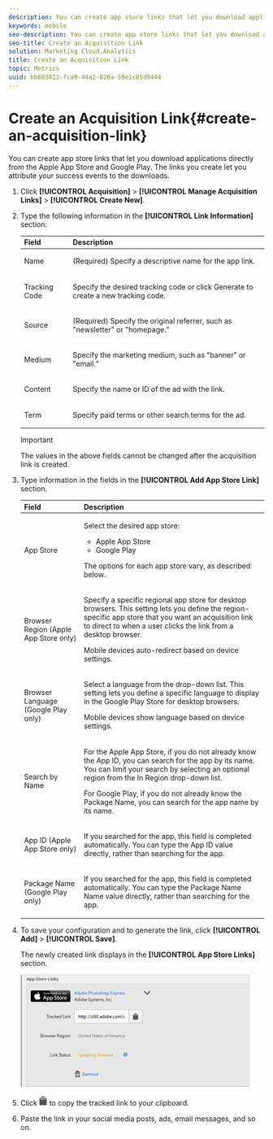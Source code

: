 ```yaml
---
description: You can create app store links that let you download applications directly from the Apple App Store and Google Play. The links you create let you attribute your success events to the downloads.
keywords: mobile
seo-description: You can create app store links that let you download applications directly from the Apple App Store and Google Play. The links you create let you attribute your success events to the downloads.
seo-title: Create an Acquisition Link
solution: Marketing Cloud,Analytics
title: Create an Acquisition Link
topic: Metrics
uuid: bb603013-fca9-44a2-820a-59e1c85d9444
---
```


# Create an Acquisition Link{#create-an-acquisition-link}

You can create app store links that let you download applications directly from the Apple App Store and Google Play. The links you create let you attribute your success events to the downloads.

1. Click **[!UICONTROL Acquisition]** > **[!UICONTROL Manage Acquisition Links]** > **[!UICONTROL Create New]**.
1. Type the following information in the **[!UICONTROL Link Information]** section:

   <table id="table_CFCEED0575D94FD4A1433B870FA8FDB7"> 
   <thead> 
   <tr> 
      <th colname="col1" class="entry"> Field </th> 
      <th colname="col2" class="entry"> Description </th> 
   </tr>
   </thead>
   <tbody> 
   <tr> 
      <td colname="col1"> <p>Name </p> </td> 
      <td colname="col2"> <p>(Required) Specify a descriptive name for the app link. </p> </td> 
   </tr> 
   <tr> 
      <td colname="col1"> <p>Tracking Code </p> </td> 
      <td colname="col2"> <p>Specify the desired tracking code or click <span class="uicontrol"> Generate</span> to create a new tracking code. </p> </td> 
   </tr> 
   <tr> 
      <td colname="col1"> <p>Source </p> </td> 
      <td colname="col2"> <p>(Required) Specify the original referrer, such as "newsletter" or "homepage." </p> </td> 
   </tr> 
   <tr> 
      <td colname="col1"> <p>Medium </p> </td> 
      <td colname="col2"> <p>Specify the marketing medium, such as "banner" or "email." </p> </td> 
   </tr> 
   <tr> 
      <td colname="col1"> <p>Content </p> </td> 
      <td colname="col2"> <p>Specify the name or ID of the ad with the link. </p> </td> 
   </tr> 
   <tr> 
      <td colname="col1"> <p>Term </p> </td> 
      <td colname="col2"> <p>Specify paid terms or other search terms for the ad. </p> </td> 
   </tr> 
   </tbody> 
   </table>

   >[!IMPORTANT]
   >
   >The values in the above fields cannot be changed after the acquisition link is created.

1. Type information in the fields in the **[!UICONTROL Add App Store Link]** section.

   <table id="table_1523AF0D655944F7B6DF18808D6309D1"> 
   <thead> 
   <tr> 
      <th colname="col1" class="entry"> Field </th> 
      <th colname="col2" class="entry"> Description </th> 
   </tr>
   </thead>
   <tbody> 
   <tr> 
      <td colname="col1"> <p>App Store </p> </td> 
      <td colname="col2"> <p>Select the desired app store: </p> <p> 
      <ul id="ul_9AC5044BBFCF4ECE96FE5E676FA0BB69"> 
         <li id="li_7866F0CAB9FD44E0AFAF77645C2FDD45">Apple App Store </li> 
         <li id="li_0E56414254A14AC2991552A0711732C1">Google Play </li> 
      </ul> </p> <p>The options for each app store vary, as described below. </p> </td> 
   </tr> 
   <tr> 
      <td colname="col1"> <p>Browser Region (Apple App Store only) </p> </td> 
      <td colname="col2"> <p>Specify a specific regional app store for desktop browsers. This setting lets you define the region-specific app store that you want an acquisition link to direct to when a user clicks the link from a desktop browser. </p> <p>Mobile devices auto-redirect based on device settings. </p> </td> 
   </tr> 
   <tr> 
      <td colname="col1"> <p>Browser Language (Google Play only) </p> </td> 
      <td colname="col2"> <p>Select a language from the drop-down list. This setting lets you define a specific language to display in the Google Play Store for desktop browsers. </p> <p>Mobile devices show language based on device settings. </p> </td> 
   </tr> 
   <tr> 
      <td colname="col1" morerows="1"> <p>Search by Name </p> </td> 
      <td colname="col2"> <p>For the Apple App Store, if you do not already know the <span class="wintitle"> App ID</span>, you can search for the app by its name. You can limit your search by selecting an optional region from the <span class="wintitle"> In Region</span> drop-down list. </p><p>For Google Play, if you do not already know the <span class="wintitle"> Package Name</span>, you can search for the app name by its name. </p> </td> 
   </tr> 
   <tr> 
      <td colname="col1"> <p>App ID (Apple App Store only) </p> </td> 
      <td colname="col2"> <p>If you searched for the app, this field is completed automatically. You can type the <span class="wintitle"> App ID</span> value directly, rather than searching for the app. </p> </td> 
   </tr> 
   <tr> 
      <td colname="col1"> Package Name (Google Play only) </td> 
      <td colname="col2"> <p>If you searched for the app, this field is completed automatically. You can type the <span class="wintitle"> Package Name</span> Name value directly, rather than searching for the app. </p> </td> 
   </tr> 
   </tbody> 
   </table>

1. To save your configuration and to generate the link, click **[!UICONTROL Add]** > **[!UICONTROL Save]**.

   The newly created link displays in the **[!UICONTROL App Store Links]** section.

   ![](assets/apps_store_links.png)

1. Click ![](assets/icon_clipboard.png) to copy the tracked link to your clipboard.

1. Paste the link in your social media posts, ads, email messages, and so on.

    
